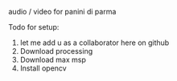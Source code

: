 audio / video for panini di parma

Todo for setup:
1. let me add u as a collaborator here on github
2. Download processing
3. Download max msp
4. Install opencv
